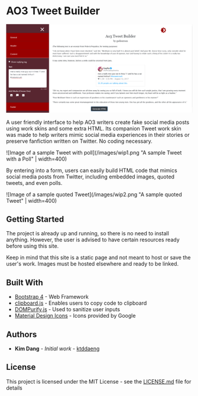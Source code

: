 # AO3 Tweet Builder

![Image of Tweet Builder interface](/images/interface1.png)

A user friendly interface to help AO3 writers create fake social media posts using
work skins and some extra HTML. Its companion Tweet work skin was made to
help writers mimic social media experiences in their stories or preserve
fanfiction written on Twitter. No coding necessary.

![Image of a sample Tweet with poll](/images/wip1.png "A sample Tweet with a Poll" | width=400)

By entering into a form, users can easily build HTML code that mimics social
media posts from Twitter, including embedded images, quoted tweets, and even polls.

![Image of a sample quoted Tweet](/images/wip2.png "A sample quoted Tweet" | width=400)

## Getting Started

The project is already up and running, so there is no need to install anything.
However, the user is advised to have certain resources ready before using this site.

Keep in mind that this site is a static page and not meant to host or save the
user's work. Images must be hosted elsewhere and ready to be linked.

## Built With

* [Bootstrap 4](https://getbootstrap.com/) - Web Framework
* [clipboard.js](https://clipboardjs.com/) - Enables users to copy code to clipboard
* [DOMPurify.js](https://github.com/cure53/DOMPurify) - Used to sanitize user inputs
* [Material Design Icons](https://material.io/resources/icons/?style=baseline) - Icons provided by Google

<!-- ## Contributing

Please read [CONTRIBUTING.md](https://gist.github.com/PurpleBooth/b24679402957c63ec426) for details on our code of conduct, and the process for submitting pull requests to us.

## Versioning

We use [SemVer](http://semver.org/) for versioning. For the versions available, see the [tags on this repository](https://github.com/your/project/tags). -->

## Authors

* **Kim Dang** - *Initial work* - [ktddaeng](https://github.com/ktddaeng)

## License

This project is licensed under the MIT License - see the [LICENSE.md](LICENSE.md) file for details
